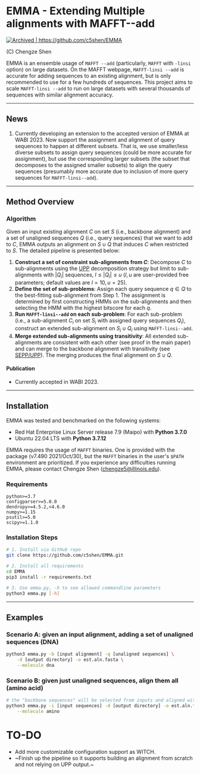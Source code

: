 # EMMA - Extending Multiple alignments with MAFFT--add
<a href="https://archive.softwareheritage.org/browse/origin/?origin_url=https://github.com/c5shen/EMMA">
    <img src="https://archive.softwareheritage.org/badge/origin/https://github.com/c5shen/EMMA/" alt="Archived | https://github.com/c5shen/EMMA"/>
</a>


(C) Chengze Shen

EMMA is an ensemble usage of `MAFFT --add` (particularly, `MAFFT` with `-linsi` option) on large datasets. On the MAFFT webpage, `MAFFT-linsi --add` is accurate for adding sequences to an existing alignment, but is only recommended to use for a few hundreds of sequences. This project aims to scale `MAFFT-linsi --add` to run on large datasets with several thousands of sequences with similar alignment accuracy.

----
News
----
1. Currently developing an extension to the accepted version of EMMA at WABI 2023. Now support the assignment and alignment of query sequences to happen at different subsets. That is, we use smaller/less diverse subsets to assign query sequences (could be more accurate for assignment), but use the corresponding larger subsets (the subset that decomposes to the assigned smaller subsets) to align the query sequences (presumably more accurate due to inclusion of more query sequences for `MAFFT-linsi--add`).


---------------
Method Overview
---------------
### Algorithm
Given an input existing alignment $C$ on set $S$ (i.e., backbone alignment) and a set of unaligned sequences $Q$ (i.e., query sequences) that we want to add to $C$, EMMA outputs an alignment on $S\cup Q$ that induces $C$ when restricted to $S$. The detailed pipeline is presented below:
1. __Construct a set of constraint sub-alignments from $C$__: Decompose $C$ to sub-alignments using the [UPP](https://github.com/smirarab/sepp/blob/master/README.UPP.md) decomposition strategy but limit to sub-alignments with $|Q_i|$ sequences, $l\leq |Q_i|\leq u$ ($l,u$ are user-provided free parameters; default values are $l=10,u=25$).
2. __Define the set of sub-problems__: Assign each query sequence $q\in Q$ to the best-fitting sub-alignment from Step 1. The assignment is determined by first constructing HMMs on the sub-alignments and then selecting the HMM with the highest bitscore for each $q$.
3. __Run `MAFFT-linsi--add` on each sub-problem__: For each sub-problem (i.e., a sub-alignment $C_i$ on set $S_i$ with assigned query sequences $Q_i$), construct an extended sub-alignment on $S_i\cup Q_i$ using `MAFFT-linsi--add`.
4. __Merge extended sub-alignments using transitivity__: All extended sub-alignments are consistent with each other (see proof in the main paper) and can merge to the backbone alignment with transitivity (see [SEPP/UPP](https://github.com/smirarab/sepp)). The merging produces the final alignment on $S\cup Q$.

#### Publication
* Currently accepted in WABI 2023.

------------
Installation
------------
EMMA was tested and benchmarked on the following systems:
* Red Hat Enterprise Linux Server release 7.9 (Maipo) with __Python 3.7.0__
* Ubuntu 22.04 LTS with __Python 3.7.12__

EMMA requires the usage of `MAFFT` binaries. One is provided with the package (v7.490 2021/Oct/30), but the `MAFFT` binaries in the user's `$PATH` environment are prioritized. If you experience any difficulties running EMMA, please contact Chengze Shen (chengze5@illinois.edu).

### Requirements
```
python>=3.7
configparser>=5.0.0
dendropy>=4.5.2,<4.6.0
numpy>=1.15
psutil>=5.0
scipy>=1.1.0
```

### Installation Steps
```bash
# 1. Install via GitHub repo
git clone https://github.com/c5shen/EMMA.git

# 2. Install all requirements
cd EMMA
pip3 install -r requirements.txt

# 3. Use emma.py, -h to see allowed commandline parameters
python3 emma.py [-h]
```

-------
Examples
-------
### Scenario A: given an input alignment, adding a set of unaligned sequences (DNA)
```bash
python3 emma.py -b [input alignment] -q [unaligned sequences] \
    -d [output directory] -o est.aln.fasta \
    --molecule dna
```

### Scenario B: given just unaligned sequences, align them all (amino acid)
```bash
# the "backbone sequences" will be selected from inputs and aligned with default MAGUS
python3 emma.py -i [input sequences] -d [output directory] -o est.aln.fasta \
    --molecule amino
```

# TO-DO
* Add more customizable configuration support as WITCH.
* ~Finish up the pipeline so it supports building an alignment from scratch and not relying on UPP output.~
